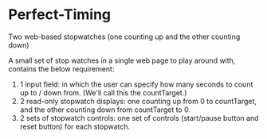 # Perfect-Timing
Two web-based stopwatches (one counting up and the other counting down)

A small set of stop watches in a single web page to play around with, contains the below requirement:
1.    1 input field: in which the user can specify how many seconds to count up to / down from. (We'll call this the countTarget.)
2.    2 read-only stopwatch displays: one counting up from 0 to countTarget, and the other counting down from countTarget to 0.
3.    2 sets of stopwatch controls: one set of controls (start/pause button and reset button) for each stopwatch.

